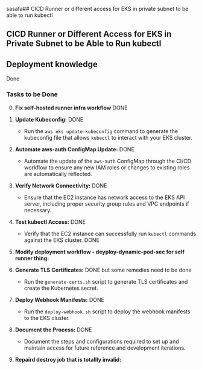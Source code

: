 sasafa## CICD Runner or different access for EKS in private subnet to be able to run kubectl
## CICD Runner or Different Access for EKS in Private Subnet to be Able to Run kubectl
<!-- K8s resources in path: /Users/martin.drotar/Devsbridge/EKS-BankingKube/EKS_infra/modules/eks/main.tf -->
<!-- uncomment provider kubernetes in providers.tf -->
<!-- !!! You need a runner in K8 cluster private subnet-->


## Deployment knowledge

<!-- Separate deployment one using public runner that builds just EC2 instance and Networking module perhaps
And the other that uses self-hosted runner on that instance building everything else --> Done

<!-- Run the EKS AWS Provider Terraform 
Uncomment Kubernetes Provider Terraform
hanle the DB secret in EKS_infra/secrets.tf
Watch for certificate if exists in AWS or not
if not fetch_existing_cert in main.tf = false, then deploy will fail, change to true and deploy again
first run if not existing that switch to fetch_certificate = true
Setting up own runner don't forget to change the token in 
https://github.com/Droshow/EKS-BankingKube/settings/actions/runners/new?arch=x64&os=linux 
and consecutively in secrets


Key-Pair aws command
martin.drotar@CVX-1065 modules % aws ec2 create-key-pair --key-name ssh-key-bankingKube \
    --region eu-central-1 \
    --query 'KeyMaterial' --output text > ssh-key-bankingKube.pem  -->



### Tasks to be Done

0. **Fix self-hosted runner infra workflow** DONE
 

1. **Update Kubeconfig:** DONE
   - Run the `aws eks update-kubeconfig` command to generate the kubeconfig file that allows `kubectl` to interact with your EKS cluster.

3. **Automate aws-auth ConfigMap Update:** DONE
   - Automate the update of the `aws-auth` ConfigMap through the CI/CD workflow to ensure any new IAM roles or changes to existing roles are automatically reflected.

4. **Verify Network Connectivity:** DONE
   - Ensure that the EC2 instance has network access to the EKS API server, including proper security group rules and VPC endpoints if necessary.

5. **Test kubectl Access:** DONE
   - Verify that the EC2 instance can successfully run `kubectl` commands against the EKS cluster.
DONE

6. **Modify deployment workflow - deyploy-dynamic-pod-sec for self runner thing:**
7. **Generate TLS Certificates:** DONE but some remedies need to be done
   - Run the `generate-certs.sh` script to generate TLS certificates and create the Kubernetes secret.

8. **Deploy Webhook Manifests:** DONE
   - Run the `deploy-webhook.sh` script to deploy the webhook manifests to the EKS cluster.

9. **Document the Process:** DONE
   - Document the steps and configurations required to set up and maintain access for future reference and development iterations.

10. **Repaird destroy job that is totallly invalid:** 